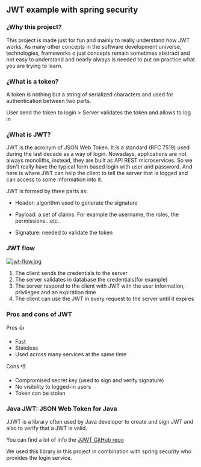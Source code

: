 ## JWT example with spring security

### ¿Why this project?
This project is made just for fun and mainly to really understand how JWT works. As many other concepts in the software development universe, technologies, frameworks o just concepts remain sometimes abstract and not easy to understand and nearly always is needed to put on practice what you are trying to learn.

### ¿What is a token?
A token is nothing but a string of serialized characters and used for authentication between two parts. 

User send the token to login > Server validates the token and allows to log in 

### ¿What is JWT?
JWT is the acronym of JSON Web Token. It is a standard (RFC 7519) used during the last decade as a way of login. Nowadays, applications are not always monoliths, instead, they are built as API REST microservices. So we don't really have the typical form based login with user and password. And here is where JWT can help the client to tell the server that is logged and can access to some information into it.

JWT is formed by three parts as:

- Header: algorithm used to generate the signature

- Payload: a set of claims. For example the username, the roles, the permissions...etc.
  
- Signature: needed to validate the token

### JWT flow
[![jwt-flow.jpg](https://i.postimg.cc/4xdX3Jxw/jwt-flow.jpg)](https://postimg.cc/HVfqZ157)

1. The client sends the credentials to the server
2. The server validates in database the credentials(for example)
3. The server respond to the client with JWT with the user information, privileges and an expiration time
4. The client can use the JWT in every request to the server until it expires

### Pros and cons of JWT

Pros :thumbsup:
- Fast
- Stateless
- Used across many services at the same time

Cons :thumbsdown:
- Compromised secret key (used to sign and verify signature)
- No visibility to logged-in users
- Token can be stolen

### Java JWT: JSON Web Token for Java
JJWT is a library often used by Java developer to create and sign JWT and also to verify that a JWT is valid.

You can find a lot of info the [JJWT GitHub repo](https://github.com/jwtk/jjwt#jws-read-key)

We used this library in this project in combination with spring security who provides the login service.
